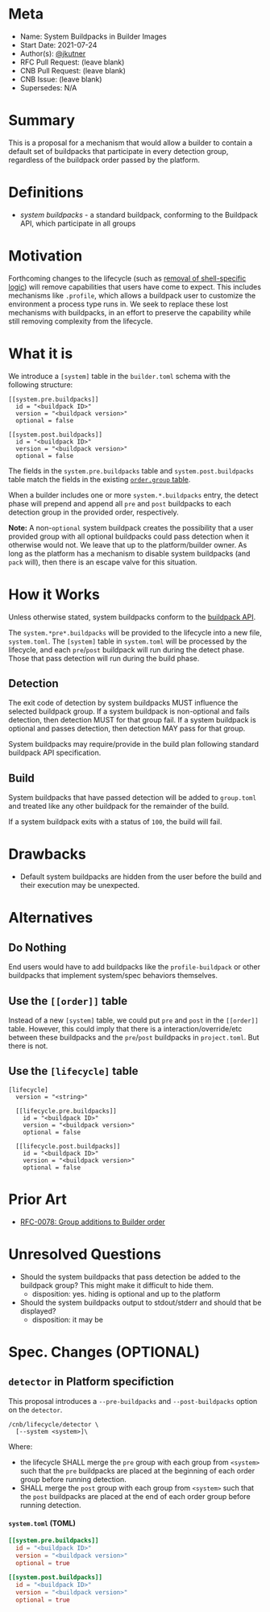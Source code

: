 # Meta
[meta]: #meta
- Name: System Buildpacks in Builder Images
- Start Date: 2021-07-24
- Author(s): [@jkutner](https://github.com/jkutner)
- RFC Pull Request: (leave blank)
- CNB Pull Request: (leave blank)
- CNB Issue: (leave blank)
- Supersedes: N/A

# Summary
[summary]: #summary

This is a proposal for a mechanism that would allow a builder to contain a default set of buildpacks that participate in every detection group, regardless of the buildpack order passed by the platform.

# Definitions
[definitions]: #definitions

* _system buildpacks_ - a standard buildpack, conforming to the Buildpack API, which participate in all groups

# Motivation
[motivation]: #motivation

Forthcoming changes to the lifecycle (such as [removal of shell-specific logic](https://github.com/buildpacks/rfcs/pull/168)) will remove capabilities that users have come to expect. This includes mechanisms like `.profile`, which allows a buildpack user to customize the environment a process type runs in. We seek to replace these lost mechanisms with buildpacks, in an effort to preserve the capability while still removing complexity from the lifecycle.

# What it is
[what-it-is]: #what-it-is

We introduce a `[system]` table in the `builder.toml` schema with the following structure:

```
[[system.pre.buildpacks]]
  id = "<buildpack ID>"
  version = "<buildpack version>"
  optional = false

[[system.post.buildpacks]]
  id = "<buildpack ID>"
  version = "<buildpack version>"
  optional = false
```

The fields in the `system.pre.buildpacks` table and `system.post.buildpacks` table match the fields in the existing [`order.group` table](https://buildpacks.io/docs/reference/config/builder-config/#order-_list-required_).

When a builder includes one or more `system.*.buildpacks` entry, the detect phase will prepend and append all `pre` and `post` buildpacks to each detection group in the provided order, respectively.

**Note:** A non-`optional` system buildpack creates the possibility that a user provided group with all optional buildpacks could pass detection when it otherwise would not. We leave that up to the platform/builder owner. As long as the platform has a mechanism to disable system buildpacks (and `pack` will), then there is an escape valve for this situation.

# How it Works
[how-it-works]: #how-it-works

Unless otherwise stated, system buildpacks conform to the [buildpack API](https://github.com/buildpacks/spec/blob/main/buildpack.md).

The `system.*pre*.buildpacks` will be provided to the lifecycle into a new file, `system.toml`. The `[system]` table in `system.toml` will be processed by the lifecycle, and each `pre`/`post` buildpack will run during the detect phase. Those that pass detection will run during the build phase.

## Detection

The exit code of detection by system buildpacks MUST influence the selected buildpack group. If a system buildpack is non-optional and fails detection, then detection MUST for that group fail. If a system buildpack is optional and passes detection, then detection MAY pass for that group.

System buildpacks may require/provide in the build plan following standard buildpack API specification.

## Build

System buildpacks that have passed detection will be added to `group.toml` and treated like any other buildpack for the remainder of the build.

If a system buildpack exits with a status of `100`, the build will fail.

# Drawbacks
[drawbacks]: #drawbacks

- Default system buildpacks are hidden from the user before the build and their execution may be unexpected.

# Alternatives
[alternatives]: #alternatives

## Do Nothing

End users would have to add buildpacks like the `profile-buildpack` or other buildpacks that implement system/spec behaviors themselves.

## Use the `[[order]]` table

Instead of a new `[system]` table, we could put `pre` and `post` in the `[[order]]` table. However, this could imply that there is a interaction/override/etc between these buildpacks and the `pre`/`post` buildpacks in `project.toml`. But there is not.

## Use the `[lifecycle]` table

```
[lifecycle]
  version = "<string>"

  [[lifecycle.pre.buildpacks]]
    id = "<buildpack ID>"
    version = "<buildpack version>"
    optional = false

  [[lifecycle.post.buildpacks]]
    id = "<buildpack ID>"
    version = "<buildpack version>"
    optional = false
```

# Prior Art
[prior-art]: #prior-art

- [RFC-0078: Group additions to Builder order](https://github.com/buildpacks/rfcs/blob/main/text/0078-group-additions.md)

# Unresolved Questions
[unresolved-questions]: #unresolved-questions

- Should the system buildpacks that pass detection be added to the buildpack group? This might make it difficult to hide them.
    - disposition: yes. hiding is optional and up to the platform
- Should the system buildpacks output to stdout/stderr and should that be displayed?
    - disposition: it may be

# Spec. Changes (OPTIONAL)
[spec-changes]: #spec-changes

## `detector` in Platform specifiction

This proposal introduces a `--pre-buildpacks` and `--post-buildpacks` option on the `detector`.

```
/cnb/lifecycle/detector \
  [--system <system>]\
```

Where:

* the lifecycle SHALL merge the `pre` group with each group from `<system>` such that the `pre` buildpacks are placed at the beginning of each order group before running detection.
* SHALL merge the `post` group with each group from `<system>` such that the `post` buildpacks are placed at the end of each order group before running detection.

#### `system.toml` (TOML)

```toml
[[system.pre.buildpacks]]
  id = "<buildpack ID>"
  version = "<buildpack version>"
  optional = true

[[system.post.buildpacks]]
  id = "<buildpack ID>"
  version = "<buildpack version>"
  optional = true
```


